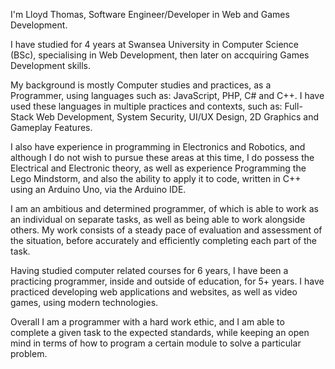 I'm Lloyd Thomas, Software Engineer/Developer in Web and Games Development.


I have studied for 4 years at Swansea University in Computer Science (BSc), specialising 
in Web Development, then later on accquiring Games Development skills.


My background is mostly Computer studies and practices, as a Programmer, 
using languages such as: JavaScript, PHP, C# and C++. I have used these languages in multiple
practices and contexts, such as: Full-Stack Web Development, System Security, UI/UX Design, 2D Graphics and Gameplay Features.


I also have experience in programming in Electronics and Robotics, and although I do not wish to pursue these areas at this time,
I do possess the Electrical and Electronic theory, as well as experience Programming the Lego Mindstorm, and also the ability to apply it to code, written in C++ using an Arduino Uno, via the Arduino IDE.


I am an ambitious and determined programmer, of which is able to work as an 
individual on separate tasks, as well as being able to work alongside others. My 
work consists of a steady pace of evaluation and assessment of the situation, 
before accurately and efficiently completing each part of the task. 


Having studied computer related courses for 6 years, I have been a practicing 
programmer, inside and outside of education, for 5+ years. I have practiced 
developing web applications and websites, as well as video games, using 
modern technologies. 


Overall I am a programmer with a hard work ethic, and I am able to complete a 
given task to the expected standards, while keeping an open mind in terms of 
how to program a certain module to solve a particular problem.
